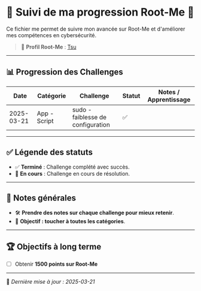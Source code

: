 # 🧙 Suivi de ma progression Root-Me 🧙

Ce fichier me permet de suivre mon avancée sur Root-Me et d'améliorer mes compétences en cybersécurité.

> 🚀 **Profil Root-Me** : [Tsu](https://www.root-me.org/TsU09)

---

## 📊 Progression des Challenges

| Date       | Catégorie        | Challenge                    | Statut      | Notes / Apprentissage  |
|------------|-----------------|------------------------------|-------------|------------------------|
| 2025-03-21 | App - Script | sudo - faiblesse de configuration | ✅ |  |

---

## ✅ Légende des statuts

- ✅ **Terminé** : Challenge complété avec succès.
- 🔄 **En cours** : Challenge en cours de résolution.

---

## 📝 Notes générales

- 🛠 **Prendre des notes sur chaque challenge pour mieux retenir**.
- 🎯 **Objectif : toucher à toutes les catégories**.

---

## 🏆 Objectifs à long terme

- [ ] Obtenir **1500 points sur Root-Me**

---


📌 *Dernière mise à jour : 2025-03-21*

